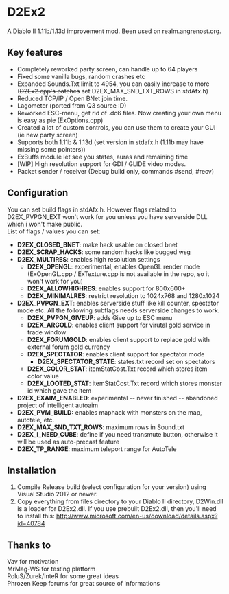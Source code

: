 ﻿D2Ex2
=====

A Diablo II 1.11b/1.13d improvement mod. Been used on realm.angrenost.org.

Key features
--------
- Completely reworked party screen, can handle up to 64 players
- Fixed some vanilla bugs, random crashes etc
- Expanded Sounds.Txt limit to 4954, you can easily increase to more (~~D2Ex2.cpp's patches~~ set D2EX_MAX_SND_TXT_ROWS in stdAfx.h)
- Reduced TCP/IP / Open BNet join time.
- Lagometer (ported from Q3 source :D)
- Reworked ESC-menu, get rid of .dc6 files. Now creating your own menu is easy as pie (ExOptions.cpp)
- Created a lot of custom controls, you can use them to create your GUI (ie new party screen)
- Supports both 1.11b & 1.13d (set version in stdafx.h (1.11b may have missing some pointers))
- ExBuffs module let see you states, auras and remaining time
- [WIP] High resolution support for GDI / GLIDE video modes.
- Packet sender / receiver (Debug build only, commands #send, #recv)

Configuration
-------------
You can set build flags in stdAfx.h. However flags related to D2EX_PVPGN_EXT won't work for you unless you have serverside DLL which i won't make public.  
List of flags / values you can set:
* **D2EX_CLOSED_BNET**: make hack usable on closed bnet
* **D2EX_SCRAP_HACKS**: some random hacks like bugged wsg
* **D2EX_MULTIRES**: enables high resolution settings
	* **D2EX_OPENGL**: experimental, enables OpenGL render mode (ExOpenGL.cpp / ExTexture.cpp is not available in the repo, so it won't work for you)
	* **D2EX_ALLOWHIGHRES**: enables support for 800x600+  
	* **D2EX_MINIMALRES**: restrict resolution to 1024x768 and 1280x1024  
* **D2EX_PVPGN_EXT**: enables serverside stuff like kill counter, spectator mode etc. All the following subflags needs serverside changes to work.
	* **D2EX_PVPGN_GIVEUP**: adds Give up to ESC menu
	* **D2EX_ARGOLD**: enables client support for virutal gold service in trade window
	* **D2EX_FORUMGOLD**: enables client support to replace gold with external forum gold currency
	* **D2EX_SPECTATOR**: enables client support for spectator mode
		* **D2EX_SPECTATOR_STATE**: states.txt record set on spectators
	* **D2EX_COLOR_STAT**: itemStatCost.Txt record which stores item color value
	* **D2EX_LOOTED_STAT**: itemStatCost.Txt record which stores monster id which gave the item
* **D2EX_EXAIM_ENABLED**: experimental -- never finished -- abandoned project of intelligent autoaim
* **D2EX_PVM_BUILD:** enables maphack with monsters on the map, autotele, etc.
* **D2EX_MAX_SND_TXT_ROWS**: maximum rows in Sound.txt
* **D2EX_I_NEED_CUBE**: define if you need transmute button, otherwise it will be used as auto-precast feature
* **D2EX_TP_RANGE**: maximum teleport range for AutoTele

Installation
-------------
1. Compile Release build (select configuration for your version) using Visual Studio 2012 or newer.
2. Copy everything from files directory to your Diablo II directory, D2Win.dll is a loader for D2Ex2.dll. If you use prebuilt D2Ex2.dll, then you'll need to install this: http://www.microsoft.com/en-us/download/details.aspx?id=40784

Thanks to
----------
Vav for motivation  
MrMag-WS for testing platform  
RoluS/Zurek/InteR for some great ideas  
Phrozen Keep forums for great source of informations  